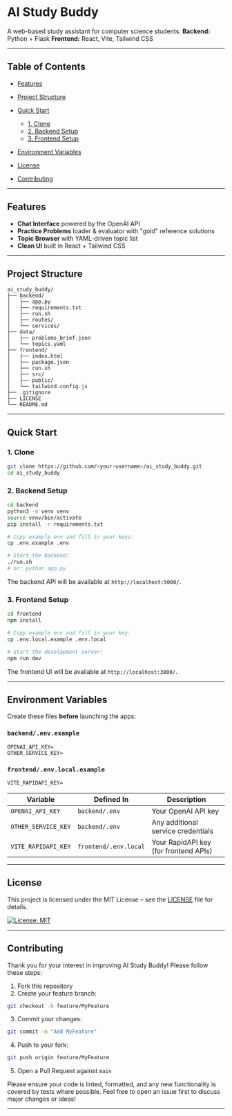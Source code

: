 # AI Study Buddy

A web-based study assistant for computer science students.
**Backend:** Python + Flask
**Frontend:** React, Vite, Tailwind CSS

---

## Table of Contents

* [Features](#features)
* [Project Structure](#project-structure)
* [Quick Start](#quick-start)

  * [1. Clone](#1-clone)
  * [2. Backend Setup](#2-backend-setup)
  * [3. Frontend Setup](#3-frontend-setup)
* [Environment Variables](#environment-variables)
* [License](#license)
* [Contributing](#contributing)

---

## Features

* **Chat Interface** powered by the OpenAI API
* **Practice Problems** loader & evaluator with "gold" reference solutions
* **Topic Browser** with YAML-driven topic list
* **Clean UI** built in React + Tailwind CSS

---

## Project Structure

```
ai_study_buddy/
├── backend/
│   ├── app.py
│   ├── requirements.txt
│   ├── run.sh
│   ├── routes/
│   └── services/
├── data/
│   ├── problems_brief.json
│   └── topics.yaml
├── frontend/
│   ├── index.html
│   ├── package.json
│   ├── run.sh
│   ├── src/
│   ├── public/
│   └── tailwind.config.js
├── .gitignore
├── LICENSE
└── README.md
```

---

## Quick Start

### 1. Clone

```bash
git clone https://github.com/<your-username>/ai_study_buddy.git
cd ai_study_buddy
```

### 2. Backend Setup

```bash
cd backend
python3 -m venv venv
source venv/bin/activate
pip install -r requirements.txt

# Copy example env and fill in your keys:
cp .env.example .env

# Start the backend:
./run.sh
# or: python app.py
```

The backend API will be available at `http://localhost:5000/`.

### 3. Frontend Setup

```bash
cd frontend
npm install

# Copy example env and fill in your key:
cp .env.local.example .env.local

# Start the development server:
npm run dev
```

The frontend UI will be available at `http://localhost:3000/`.

---

## Environment Variables

Create these files **before** launching the apps:

### `backend/.env.example`

```
OPENAI_API_KEY=
OTHER_SERVICE_KEY=
```

### `frontend/.env.local.example`

```
VITE_RAPIDAPI_KEY=
```

| Variable            | Defined In            | Description                           |
| ------------------- | --------------------- | ------------------------------------- |
| `OPENAI_API_KEY`    | `backend/.env`        | Your OpenAI API key                   |
| `OTHER_SERVICE_KEY` | `backend/.env`        | Any additional service credentials    |
| `VITE_RAPIDAPI_KEY` | `frontend/.env.local` | Your RapidAPI key (for frontend APIs) |

---

## License

This project is licensed under the MIT License – see the [LICENSE](LICENSE) file for details.

[![License: MIT](https://img.shields.io/badge/License-MIT-yellow.svg)](https://opensource.org/licenses/MIT)

---

## Contributing

Thank you for your interest in improving AI Study Buddy! Please follow these steps:

1. Fork this repository
2. Create your feature branch:

```bash
git checkout -b feature/MyFeature
```

3. Commit your changes:

```bash
git commit -m "Add MyFeature"
```

4. Push to your fork:

```bash
git push origin feature/MyFeature
```

5. Open a Pull Request against `main`

Please ensure your code is linted, formatted, and any new functionality is covered by tests where possible.
Feel free to open an issue first to discuss major changes or ideas!

---
